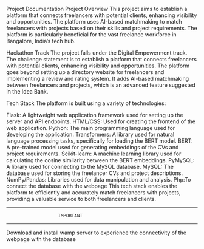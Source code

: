 Project Documentation
Project Overview
This project aims to establish a platform that connects freelancers with potential clients, enhancing visibility and opportunities. The platform uses AI-based matchmaking to match freelancers with projects based on their skills and project requirements. The platform is particularly beneficial for the vast freelance workforce in Bangalore, India’s tech hub.

Hackathon Track
The project falls under the Digital Empowerment track. The challenge statement is to establish a platform that connects freelancers with potential clients, enhancing visibility and opportunities. The platform goes beyond setting up a directory website for freelancers and implementing a review and rating system. It adds AI-based matchmaking between freelancers and projects, which is an advanced feature suggested in the Idea Bank.

Tech Stack
The platform is built using a variety of technologies:

Flask: A lightweight web application framework used for setting up the server and API endpoints.
HTML/CSS: Used for creating the frontend of the web application.
Python: The main programming language used for developing the application.
Transformers: A library used for natural language processing tasks, specifically for loading the BERT model.
BERT: A pre-trained model used for generating embeddings of the CVs and project requirements.
Scikit-learn: A machine learning library used for calculating the cosine similarity between the BERT embeddings.
PyMySQL: A library used for connecting to the MySQL database.
MySQL: The database used for storing the freelancer CVs and project descriptions.
NumPy/Pandas: Libraries used for data manipulation and analysis.
Php:To connect the database with the webpage
This tech stack enables the platform to efficiently and accurately match freelancers with projects, providing a valuable service to both freelancers and clients.


*****************************************************************
                       IMPORTANT
******************************************************************

Download and install wamp server to experience the connectivity of the webpage with the database
